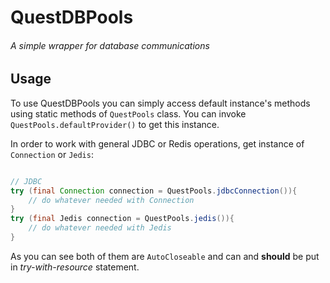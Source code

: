 # QuestDBPools
###### A simple wrapper for database communications

## Usage
To use QuestDBPools you can simply access default instance's methods using static methods of `QuestPools` class.
You can invoke `QuestPools.defaultProvider()` to get this instance.

In order to work with general JDBC or Redis operations, get instance of `Connection` or `Jedis`:
```java

// JDBC
try (final Connection connection = QuestPools.jdbcConnection()){
    // do whatever needed with Connection
}
try (final Jedis connection = QuestPools.jedis()){
    // do whatever needed with Jedis
}
```
As you can see both of them are `AutoCloseable` and can and __should__ be put in _try-with-resource_ statement.
